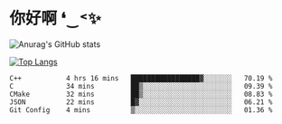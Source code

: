 # 你好啊 ❛‿˂✨

![Anurag's GitHub stats](https://github-readme-stats.vercel.app/api?username=ZombieFly&count_private=true&show_icons=true)

[![Top Langs](https://github-readme-stats.vercel.app/api/top-langs/?username=ZombieFly&layout=compact&count_private=true&hide=Ruby,makefile)](https://github.com/anuraghazra/github-readme-stats)

<!--START_SECTION:waka-->

```text
C++           4 hrs 16 mins   █████████████████▓░░░░░░░   70.19 %
C             34 mins         ██▒░░░░░░░░░░░░░░░░░░░░░░   09.39 %
CMake         32 mins         ██▒░░░░░░░░░░░░░░░░░░░░░░   08.83 %
JSON          22 mins         █▓░░░░░░░░░░░░░░░░░░░░░░░   06.21 %
Git Config    4 mins          ▒░░░░░░░░░░░░░░░░░░░░░░░░   01.36 %
```

<!--END_SECTION:waka-->
